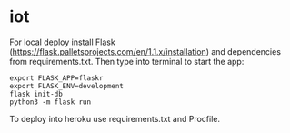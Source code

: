 # iot

For local deploy install Flask (https://flask.palletsprojects.com/en/1.1.x/installation) and dependencies from requirements.txt. Then type into terminal to start the app:
```
export FLASK_APP=flaskr
export FLASK_ENV=development
flask init-db
python3 -m flask run
```

To deploy into heroku use requirements.txt and Procfile.
